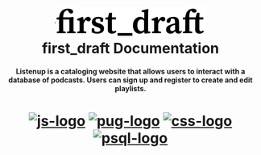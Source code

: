 <h1 align="center">
  <a name="logo" href="https://stockup94.herokuapp.com/"><img src="https://github.com/zolvo/README/blob/main/Screen%20Shot%202020-12-31%20at%2011.23.31%20AM.png" alt="Listenuplogo" width="300"></a>
  <br>
  first_draft Documentation
</h1>

<h4 align="center">Listenup is a cataloging website that allows users to interact with a database of podcasts. Users can sign up and register to create and edit playlists.</h4>
<h1 align="center">
  <a name="logo" href="https://aa-listen-up.herokuapp.com/"><img src="https://i.ibb.co/wMYVZYS/icons8-javascript-96.png" alt="js-logo" width="50"></a>
  <a name="logo" href="https://aa-listen-up.herokuapp.com/"><img src="https://i.ibb.co/xMxSMkw/icons8-pug-96.png" alt="pug-logo" width="50"></a>
  <a name="logo" href="https://aa-listen-up.herokuapp.com/"><img src="https://i.ibb.co/VLYp5m1/icons8-css3-96.png" alt="css-logo" width="50"></a>
  <a name="logo" href="https://i.ibb.co/VpGfh8w/icons8-postgresql-96-1.png"><img src="https://i.ibb.co/VpGfh8w/icons8-postgresql-96-1.png" alt="psql-logo" width="50"></a>
</h1>
